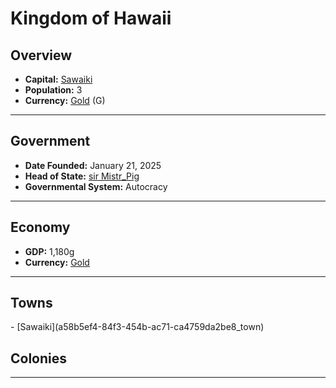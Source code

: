<!--UNDEDITED FILE, remove this entire line if this file has been edited!-->
# <!--NAME-->Kingdom of Hawaii<!--NAME-->

## Overview

- **Capital:** <!--CAPITAL_LINK-->[Sawaiki](a58b5ef4-84f3-454b-ac71-ca4759da2be8_town)<!--CAPITAL_LINK-->
- **Population:** <!--POPULATION-->3<!--POPULATION-->
- **Currency:** <!--CURRENCY_LINK-->[Gold](Gold_currency)<!--CURRENCY_LINK--> (<!--CURRENCY_ABV-->G<!--CURRENCY_ABV-->)

---

## Government

- **Date Founded:** <!--FOUNDED-->January 21, 2025<!--FOUNDED-->
- **Head of State:** <!--LEADER_TITLE_LINK-->[sir Mistr_Pig](Mistr_Pig_user)<!--LEADER_TITLE_LINK-->
- **Governmental System:** <!--GOVERNMENT-->Autocracy<!--GOVERNMENT-->

---

## Economy

- **GDP:** <!--GDP-->1,180g<!--GDP-->
- **Currency:** <!--CURRENCY_LINK-->[Gold](Gold_currency)<!--CURRENCY_LINK-->

---

## Towns

<!--TOWNS-->- [Sawaiki](a58b5ef4-84f3-454b-ac71-ca4759da2be8_town)<!--TOWNS-->

## Colonies

<!--COLONIES--><!--COLONIES-->

---